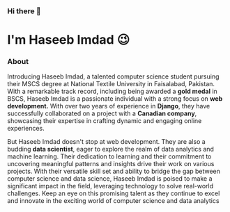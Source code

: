 ### Hi there 👋

<h1>I'm Haseeb Imdad 😉 </h1>

<h3>About</h3>
Introducing Haseeb Imdad, a talented computer science student pursuing their MSCS degree at National Textile University in Faisalabad, Pakistan. With a remarkable track record, including being awarded a <b>gold medal</b> in BSCS, Haseeb Imdad is a passionate individual with a strong focus on <b>web development.</b> With over two years of experience in <b>Django</b>, they have successfully collaborated on a project with a <b>Canadian company</b>, showcasing their expertise in crafting dynamic and engaging online experiences.

But Haseeb Imdad doesn't stop at web development. They are also a budding <b>data scientist</b>, eager to explore the realm of data analytics and machine learning. Their dedication to learning and their commitment to uncovering meaningful patterns and insights drive their work on various projects. With their versatile skill set and ability to bridge the gap between computer science and data science, Haseeb Imdad is poised to make a significant impact in the field, leveraging technology to solve real-world challenges. Keep an eye on this promising talent as they continue to excel and innovate in the exciting world of computer science and data analytics


